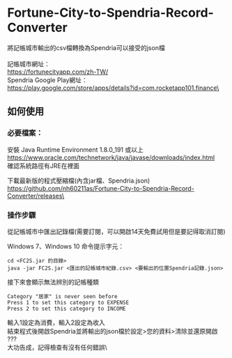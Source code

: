 # Fortune-City-to-Spendria-Record-Converter
將記帳城市輸出的csv檔轉換為Spendria可以接受的json檔\
\
記帳城市網址：\
https://fortunecityapp.com/zh-TW/ \
Spendria Google Play網址：\
https://play.google.com/store/apps/details?id=com.rocketapp101.finance\


## 如何使用

### 必要檔案：

安裝 Java Runtime Environment 1.8.0_191 或以上\
https://www.oracle.com/technetwork/java/javase/downloads/index.html \
確認系統路徑有JRE在裡面

下載最新版的程式壓縮檔(內含jar檔、Spendria.json)\
https://github.com/nh60211as/Fortune-City-to-Spendria-Record-Converter/releases\

### 操作步驟
從記帳城市中匯出記錄檔(需要訂閱，可以開啟14天免費試用但是要記得取消訂閱)

Windows 7、Windows 10 命令提示字元：
```
cd <FC2S.jar 的目錄>
java -jar FC2S.jar <匯出的記帳城市紀錄.csv> <要輸出的位置Spendria記錄.json>
```
接下來會顯示無法辨別的記帳種類
```
Category "居家" is never seen before
Press 1 to set this category to EXPENSE
Press 2 to set this category to INCOME
```
輸入1設定為消費，輸入2設定為收入\
結束程式後開啟Spendria並將輸出的json檔於設定>您的資料>清除並還原開啟\
???\
大功告成，記得檢查有沒有任何錯誤\
